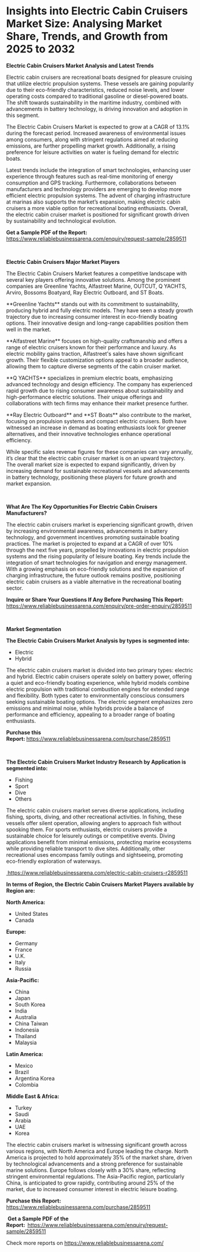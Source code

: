 <p><h1>Insights into Electric Cabin Cruisers Market Size: Analysing Market Share, Trends, and Growth from 2025 to 2032</h1></p><p><strong>Electric Cabin Cruisers Market Analysis and Latest Trends</strong></p>
<p><p>Electric cabin cruisers are recreational boats designed for pleasure cruising that utilize electric propulsion systems. These vessels are gaining popularity due to their eco-friendly characteristics, reduced noise levels, and lower operating costs compared to traditional gasoline or diesel-powered boats. The shift towards sustainability in the maritime industry, combined with advancements in battery technology, is driving innovation and adoption in this segment.</p><p>The Electric Cabin Cruisers Market is expected to grow at a CAGR of 13.1% during the forecast period. Increased awareness of environmental issues among consumers, along with stringent regulations aimed at reducing emissions, are further propelling market growth. Additionally, a rising preference for leisure activities on water is fueling demand for electric boats.</p><p>Latest trends include the integration of smart technologies, enhancing user experience through features such as real-time monitoring of energy consumption and GPS tracking. Furthermore, collaborations between manufacturers and technology providers are emerging to develop more efficient electric propulsion systems. The advent of charging infrastructure at marinas also supports the market’s expansion, making electric cabin cruisers a more viable option for recreational boating enthusiasts. Overall, the electric cabin cruiser market is positioned for significant growth driven by sustainability and technological evolution.</p></p>
<p><strong>Get a Sample PDF of the Report:&nbsp;</strong> <a href="https://www.reliablebusinessarena.com/enquiry/request-sample/2859511?utm_campaign=2746&utm_medium=2&utm_source=Github&utm_content=ia&utm_term=12032025&utm_id=electric-cabin-cruisers">https://www.reliablebusinessarena.com/enquiry/request-sample/2859511</a></p>
<p>&nbsp;</p>
<p><strong>Electric Cabin Cruisers Major Market Players</strong></p>
<p><p>The Electric Cabin Cruisers Market features a competitive landscape with several key players offering innovative solutions. Among the prominent companies are Greenline Yachts, Alfastreet Marine, OUTCUT, Q YACHTS, Arviro, Bossoms Boatyard, Ray Electric Outboard, and ST Boats.</p><p>**Greenline Yachts** stands out with its commitment to sustainability, producing hybrid and fully electric models. They have seen a steady growth trajectory due to increasing consumer interest in eco-friendly boating options. Their innovative design and long-range capabilities position them well in the market.</p><p>**Alfastreet Marine** focuses on high-quality craftsmanship and offers a range of electric cruisers known for their performance and luxury. As electric mobility gains traction, Alfastreet's sales have shown significant growth. Their flexible customization options appeal to a broader audience, allowing them to capture diverse segments of the cabin cruiser market.</p><p>**Q YACHTS** specializes in premium electric boats, emphasizing advanced technology and design efficiency. The company has experienced rapid growth due to rising consumer awareness about sustainability and high-performance electric solutions. Their unique offerings and collaborations with tech firms may enhance their market presence further.</p><p>**Ray Electric Outboard** and **ST Boats** also contribute to the market, focusing on propulsion systems and compact electric cruisers. Both have witnessed an increase in demand as boating enthusiasts look for greener alternatives, and their innovative technologies enhance operational efficiency.</p><p>While specific sales revenue figures for these companies can vary annually, it’s clear that the electric cabin cruiser market is on an upward trajectory. The overall market size is expected to expand significantly, driven by increasing demand for sustainable recreational vessels and advancements in battery technology, positioning these players for future growth and market expansion.</p></p>
<p>&nbsp;</p>
<p><strong>What Are The Key Opportunities For Electric Cabin Cruisers Manufacturers?</strong></p>
<p><p>The electric cabin cruisers market is experiencing significant growth, driven by increasing environmental awareness, advancements in battery technology, and government incentives promoting sustainable boating practices. The market is projected to expand at a CAGR of over 10% through the next five years, propelled by innovations in electric propulsion systems and the rising popularity of leisure boating. Key trends include the integration of smart technologies for navigation and energy management. With a growing emphasis on eco-friendly solutions and the expansion of charging infrastructure, the future outlook remains positive, positioning electric cabin cruisers as a viable alternative in the recreational boating sector.</p></p>
<p><strong>Inquire or Share Your Questions If Any Before Purchasing This Report:</strong> <a href="https://www.reliablebusinessarena.com/enquiry/pre-order-enquiry/2859511?utm_campaign=2746&utm_medium=2&utm_source=Github&utm_content=ia&utm_term=12032025&utm_id=electric-cabin-cruisers">https://www.reliablebusinessarena.com/enquiry/pre-order-enquiry/2859511</a></p>
<p>&nbsp;</p>
<p><strong>Market Segmentation</strong></p>
<p><strong>The Electric Cabin Cruisers Market Analysis by types is segmented into:</strong></p>
<p><ul><li>Electric</li><li>Hybrid</li></ul></p>
<p><p>The electric cabin cruisers market is divided into two primary types: electric and hybrid. Electric cabin cruisers operate solely on battery power, offering a quiet and eco-friendly boating experience, while hybrid models combine electric propulsion with traditional combustion engines for extended range and flexibility. Both types cater to environmentally conscious consumers seeking sustainable boating options. The electric segment emphasizes zero emissions and minimal noise, while hybrids provide a balance of performance and efficiency, appealing to a broader range of boating enthusiasts.</p></p>
<p><strong>Purchase this Report:&nbsp;</strong><a href="https://www.reliablebusinessarena.com/purchase/2859511?utm_campaign=2746&utm_medium=2&utm_source=Github&utm_content=ia&utm_term=12032025&utm_id=electric-cabin-cruisers">https://www.reliablebusinessarena.com/purchase/2859511</a></p>
<p>&nbsp;</p>
<p><strong>The Electric Cabin Cruisers Market Industry Research by Application is segmented into:</strong></p>
<p><ul><li>Fishing</li><li>Sport</li><li>Dive</li><li>Others</li></ul></p>
<p><p>The electric cabin cruisers market serves diverse applications, including fishing, sports, diving, and other recreational activities. In fishing, these vessels offer silent operation, allowing anglers to approach fish without spooking them. For sports enthusiasts, electric cruisers provide a sustainable choice for leisurely outings or competitive events. Diving applications benefit from minimal emissions, protecting marine ecosystems while providing reliable transport to dive sites. Additionally, other recreational uses encompass family outings and sightseeing, promoting eco-friendly exploration of waterways.</p></p>
<p><a href="https://www.reliablebusinessarena.com/electric-cabin-cruisers-r2859511?utm_campaign=2746&utm_medium=2&utm_source=Github&utm_content=ia&utm_term=12032025&utm_id=electric-cabin-cruisers">&nbsp;https://www.reliablebusinessarena.com/electric-cabin-cruisers-r2859511</a></p>
<p><strong>In terms of Region, the Electric Cabin Cruisers Market Players available by Region are:</strong></p>
<p>
    <p> <strong> North America: </strong>
        <ul>
            <li>United States</li>
            <li>Canada</li>
        </ul>
        </p> 
    <p> <strong> Europe: </strong>
        <ul>
            <li>Germany</li>
            <li>France</li>
            <li>U.K.</li>
            <li>Italy</li>
            <li>Russia</li>
        </ul>
        </p> 
    <p> <strong> Asia-Pacific: </strong>
        <ul>
            <li>China</li>
            <li>Japan</li>
            <li>South Korea</li>
            <li>India</li>
            <li>Australia</li>
            <li>China Taiwan</li>
            <li>Indonesia</li>
            <li>Thailand</li>
            <li>Malaysia</li>
        </ul>
        </p> 
    <p> <strong> Latin America: </strong>
        <ul>
            <li>Mexico</li>
            <li>Brazil</li>
            <li>Argentina Korea</li>
            <li>Colombia</li>
        </ul>
        </p> 
    <p> <strong> Middle East & Africa: </strong>
        <ul>
            <li>Turkey</li>
            <li>Saudi</li>
            <li>Arabia</li>
            <li>UAE</li>
            <li>Korea</li>
        </ul>
    </p>
    </p>
<p><p>The electric cabin cruisers market is witnessing significant growth across various regions, with North America and Europe leading the charge. North America is projected to hold approximately 35% of the market share, driven by technological advancements and a strong preference for sustainable marine solutions. Europe follows closely with a 30% share, reflecting stringent environmental regulations. The Asia-Pacific region, particularly China, is anticipated to grow rapidly, contributing around 25% of the market, due to increased consumer interest in electric leisure boating.</p></p>
<p><strong>Purchase this Report: </strong><a href="https://www.reliablebusinessarena.com/purchase/2859511?utm_campaign=2746&utm_medium=2&utm_source=Github&utm_content=ia&utm_term=12032025&utm_id=electric-cabin-cruisers">https://www.reliablebusinessarena.com/purchase/2859511</a></p>
<p>&nbsp;<strong>Get a Sample PDF of the Report:&nbsp;&nbsp;</strong><a href="https://www.reliablebusinessarena.com/enquiry/request-sample/2859511?utm_campaign=2746&utm_medium=2&utm_source=Github&utm_content=ia&utm_term=12032025&utm_id=electric-cabin-cruisers">https://www.reliablebusinessarena.com/enquiry/request-sample/2859511</a></p>
<p><strong></strong></p>
<p>Check more reports on <a href="https://www.reliablebusinessarena.com/?utm_campaign=2746&utm_medium=2&utm_source=Github&utm_content=ia&utm_term=12032025&utm_id=electric-cabin-cruisers">https://www.reliablebusinessarena.com/</a></p>